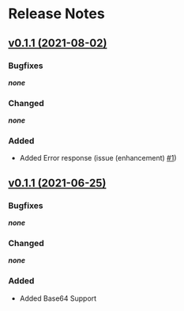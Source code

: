 # Release Notes

## [v0.1.1 (2021-08-02)](https://github.com/AntanasGa/XmlRpcEncode/compare/v0.1.1...v0.1.2)

### Bugfixes
***none***

### Changed
***none***

### Added
- Added Error response (issue (enhancement) [#1](https://github.com/AntanasGa/XmlRpcEncode/issues/1))

## [v0.1.1 (2021-06-25)](https://github.com/AntanasGa/XmlRpcEncode/compare/v0.1.0...v0.1.1)

### Bugfixes
***none***

### Changed
***none***

### Added
- Added Base64 Support
